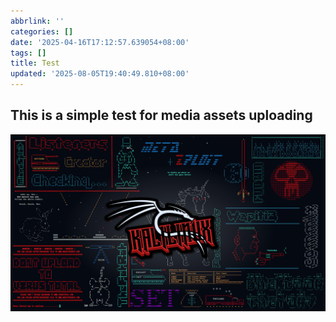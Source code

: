 ```yaml
---
abbrlink: ''
categories: []
date: '2025-04-16T17:12:57.639054+08:00'
tags: []
title: Test
updated: '2025-08-05T19:40:49.810+08:00'
---
```

## This is a simple test for media assets uploading

![](https://raw.githubusercontent.com/DudeGuuud/dudeguuud.github.io/main/source/images/25/4/kali-red-sticker_95812a9edf3279ab16a5402fbbdbeb71.jpg)

